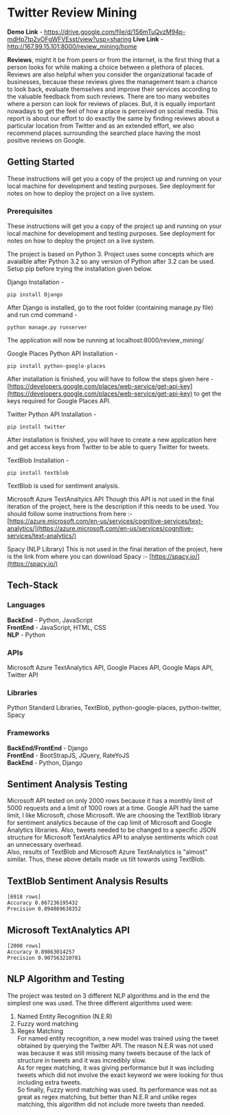 # Twitter Review Mining

**Demo Link** - https://drive.google.com/file/d/1S6mTuQvzM94p-mdHp7tp2vOFgWFVEsst/view?usp=sharing
**Live Link** - http://167.99.15.101:8000/review_mining/home

**Reviews**, might it be from peers or from the internet, is the first thing that a person looks for while making a choice between a plethora of places. Reviews are also helpful when you consider the organizational facade of businesses, because these reviews gives the management team a chance to look back, evaluate themselves and improve their services according to the valuable feedback from such reviews. There are too many websites where a person can look for reviews of places. But, it is equally important nowadays to get the feel of how a place is perceived on social media. This report is about our effort to do exactly the same by finding reviews about a particular location from Twitter and as an extended effort, we also recommend places surrounding the searched place having the most positive reviews on Google.

## Getting Started
These instructions will get you a copy of the project up and running on your local machine for development and testing purposes. See deployment for notes on how to deploy the project on a live system.

### Prerequisites
These instructions will get you a copy of the project up and running on your local machine for development and testing purposes. See deployment for notes on how to deploy the project on a live system.


The project is based on Python 3. Project uses some concepts which are avaialble after Python 3.2 so any version of Python after 3.2 can be used.
Setup pip before trying the installation given below.

Django
Installation - 

```pip install Django```  

After Django is installed, go to the root folder (containing manage.py file) and run cmd command - 

```python manage.py runserver```

The application will now be running at localhost:8000/review_mining/    

Google Places Python API
Installation - 

```pip install python-google-places```

After installation is finished, you will have to follow the steps given here - 
[https://developers.google.com/places/web-service/get-api-key](https://developers.google.com/places/web-service/get-api-key) to get the keys required for Google Places API.  

Twitter Python API
Installation - 

```pip install twitter```

After installation is finished, you will have to create a new application here and get access keys from Twitter to be able to query Twitter for tweets.   
  
TextBlob
Installation - 

```pip install textblob```

TextBlob is used for sentiment analysis.

Microsoft Azure TextAnaltyics API
Though this API is not used in the final iteration of the project, here is the description if this needs to be used. 
You should follow some instructions from here :- 
[https://azure.microsoft.com/en-us/services/cognitive-services/text-analytics/](https://azure.microsoft.com/en-us/services/cognitive-services/text-analytics/)

Spacy (NLP Library)
This is not used in the final iteration of the project, here is the link from where you can download Spacy :- 
[https://spacy.io/](https://spacy.io/)


## Tech-Stack
### Languages
**BackEnd** - Python, JavaScript  
**FrontEnd** - JavaScript, HTML, CSS  
**NLP** - Python

### APIs
Microsoft Azure TextAnalytics API, Google Places API, Google Maps API, Twitter API

### Libraries
Python Standard Libraries, TextBlob, python-google-places, python-twitter, Spacy

### Frameworks
**BackEnd/FrontEnd** - Django  
**FrontEnd** - BootStrapJS, JQuery, RateYoJS  
**BackEnd** - Python, Django

## Sentiment Analysis Testing
Microsoft API tested on only 2000 rows because it has a monthly limit of 5000 requests and a limit of 1000 rows at a time.
Google API had the same limit, I like Microsoft, chose Microsoft. 
We are choosing the TextBlob library for sentiment analytics because of the cap limit of Microsoft and Google Analytics libraries. Also, tweets needed to be changed to a specific JSON structure for Microsoft TextAnalytics API to analyse sentiments which cost an unnecessary overhead.  
Also, results of TextBlob and Microsoft Azure TextAnalytics is "almost" similar. Thus, these above details made us tilt towards using TextBlob.

## TextBlob Sentiment Analysis Results
    [6918 rows]
    Accuracy 0.867236195432
    Precision 0.894869638352
## Microsoft TextAnalytics API
    [2000 rows]
    Accuracy 0.89863014257
    Precision 0.907563210781

## NLP Algorithm and Testing
The project was tested on 3 different NLP algorithms and in the end the simplest one was used. The three different algorithms used were:  
1) Named Entity Recognition (N.E.R)  
2) Fuzzy word matching  
3) Regex Matching   
For named entity recognition, a new model was trained using the tweet obtained by querying the Twitter API. The reason N.E.R was not used was because it was still missing many tweets because of the lack of structure in tweets and it was incredibly slow.  
As for regex matching, it was giving performance but it was including tweets which did not involve the exact keyword we were looking for thus including extra tweets.  
So finally, Fuzzy word matching was used. Its performance was not as great as regex matching, but better than N.E.R and unlike regex matching, this algorithm did not include more tweets than needed. 


